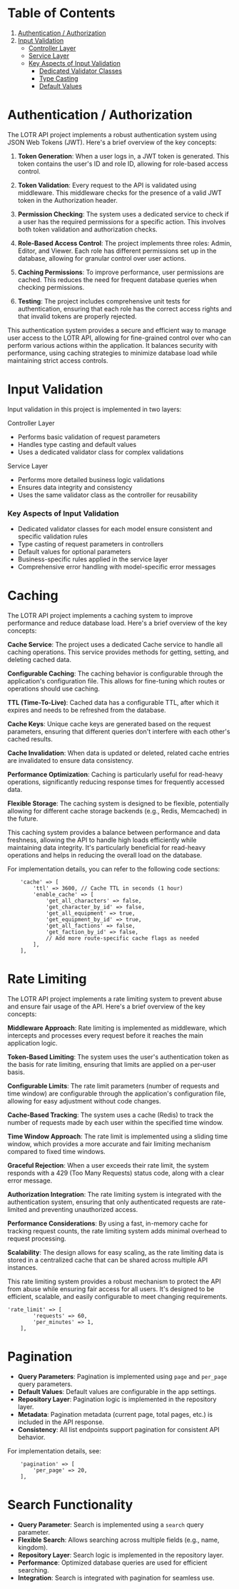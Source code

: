 # Table of Contents

1. [Authentication / Authorization](#authentication--authorization)
2. [Input Validation](#input-validation)
   - [Controller Layer](#controller-layer)
   - [Service Layer](#service-layer)
   - [Key Aspects of Input Validation](#key-aspects-of-input-validation)
     - [Dedicated Validator Classes](#dedicated-validator-classes)
     - [Type Casting](#type-casting)
     - [Default Values](#default-values)



# Authentication / Authorization

The LOTR API project implements a robust authentication system using JSON Web Tokens (JWT). Here's a brief overview of the key concepts:

1. **Token Generation**: When a user logs in, a JWT token is generated. This token contains the user's ID and role ID, allowing for role-based access control.

2. **Token Validation**: Every request to the API is validated using middleware. This middleware checks for the presence of a valid JWT token in the Authorization header.

3. **Permission Checking**: The system uses a dedicated service to check if a user has the required permissions for a specific action. This involves both token validation and authorization checks.

4. **Role-Based Access Control**: The project implements three roles: Admin, Editor, and Viewer. Each role has different permissions set up in the database, allowing for granular control over user actions.

5. **Caching Permissions**: To improve performance, user permissions are cached. This reduces the need for frequent database queries when checking permissions.

6. **Testing**: The project includes comprehensive unit tests for authentication, ensuring that each role has the correct access rights and that invalid tokens are properly rejected.

This authentication system provides a secure and efficient way to manage user access to the LOTR API, allowing for fine-grained control over who can perform various actions within the application. It balances security with performance, using caching strategies to minimize database load while maintaining strict access controls.

# Input Validation

Input validation in this project is implemented in two layers:

Controller Layer

- Performs basic validation of request parameters
- Handles type casting and default values
- Uses a dedicated validator class for complex validations

Service Layer

- Performs more detailed business logic validations
- Ensures data integrity and consistency
- Uses the same validator class as the controller for reusability

### Key Aspects of Input Validation

- Dedicated validator classes for each model ensure consistent and specific validation rules
- Type casting of request parameters in controllers
- Default values for optional parameters
- Business-specific rules applied in the service layer
- Comprehensive error handling with model-specific error messages

# Caching

The LOTR API project implements a caching system to improve performance and reduce database load. Here's a brief overview of the key concepts:

**Cache Service**: The project uses a dedicated Cache service to handle all caching operations. This service provides methods for getting, setting, and deleting cached data.

**Configurable Caching**: The caching behavior is configurable through the application's configuration file. This allows for fine-tuning which routes or operations should use caching.

**TTL (Time-To-Live)**: Cached data has a configurable TTL, after which it expires and needs to be refreshed from the database.

**Cache Keys**: Unique cache keys are generated based on the request parameters, ensuring that different queries don't interfere with each other's cached results.

**Cache Invalidation**: When data is updated or deleted, related cache entries are invalidated to ensure data consistency.

**Performance Optimization**: Caching is particularly useful for read-heavy operations, significantly reducing response times for frequently accessed data.

**Flexible Storage**: The caching system is designed to be flexible, potentially allowing for different cache storage backends (e.g., Redis, Memcached) in the future.

This caching system provides a balance between performance and data freshness, allowing the API to handle high loads efficiently while maintaining data integrity. It's particularly beneficial for read-heavy operations and helps in reducing the overall load on the database.

For implementation details, you can refer to the following code sections:

```
    'cache' => [
        'ttl' => 3600, // Cache TTL in seconds (1 hour)
        'enable_cache' => [
            'get_all_characters' => false,
            'get_character_by_id' => false,
            'get_all_equipment' => true,
            'get_equipment_by_id' => true,
            'get_all_factions' => false,
            'get_faction_by_id' => false,
            // Add more route-specific cache flags as needed
        ],
    ],
```


# Rate Limiting

The LOTR API project implements a rate limiting system to prevent abuse and ensure fair usage of the API. Here's a brief overview of the key concepts:

**Middleware Approach**: Rate limiting is implemented as middleware, which intercepts and processes every request before it reaches the main application logic.

**Token-Based Limiting**: The system uses the user's authentication token as the basis for rate limiting, ensuring that limits are applied on a per-user basis.

**Configurable Limits**: The rate limit parameters (number of requests and time window) are configurable through the application's configuration file, allowing for easy adjustment without code changes.

**Cache-Based Tracking**: The system uses a cache (Redis) to track the number of requests made by each user within the specified time window.

**Time Window Approach**: The rate limit is implemented using a sliding time window, which provides a more accurate and fair limiting mechanism compared to fixed time windows.

**Graceful Rejection**: When a user exceeds their rate limit, the system responds with a 429 (Too Many Requests) status code, along with a clear error message.

**Authorization Integration**: The rate limiting system is integrated with the authentication system, ensuring that only authenticated requests are rate-limited and preventing unauthorized access.

**Performance Considerations**: By using a fast, in-memory cache for tracking request counts, the rate limiting system adds minimal overhead to request processing.

**Scalability**: The design allows for easy scaling, as the rate limiting data is stored in a centralized cache that can be shared across multiple API instances.

This rate limiting system provides a robust mechanism to protect the API from abuse while ensuring fair access for all users. It's designed to be efficient, scalable, and easily configurable to meet changing requirements.


```
'rate_limit' => [
        'requests' => 60,
        'per_minutes' => 1,
    ],
```

# Pagination

- **Query Parameters**: Pagination is implemented using `page` and `per_page` query parameters.
- **Default Values**: Default values are configurable in the app settings.
- **Repository Layer**: Pagination logic is implemented in the repository layer.
- **Metadata**: Pagination metadata (current page, total pages, etc.) is included in the API response.
- **Consistency**: All list endpoints support pagination for consistent API behavior.

For implementation details, see:
```
    'pagination' => [
        'per_page' => 20,
    ],
```
# Search Functionality

- **Query Parameter**: Search is implemented using a `search` query parameter.
- **Flexible Search**: Allows searching across multiple fields (e.g., name, kingdom).
- **Repository Layer**: Search logic is implemented in the repository layer.
- **Performance**: Optimized database queries are used for efficient searching.
- **Integration**: Search is integrated with pagination for seamless use.
